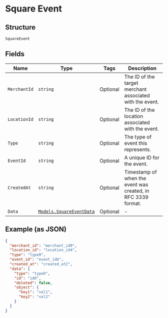
# Square Event

## Structure

`SquareEvent`

## Fields

| Name | Type | Tags | Description |
|  --- | --- | --- | --- |
| `MerchantId` | `string` | Optional | The ID of the target merchant associated with the event. |
| `LocationId` | `string` | Optional | The ID of the location associated with the event. |
| `Type` | `string` | Optional | The type of event this represents. |
| `EventId` | `string` | Optional | A unique ID for the event. |
| `CreatedAt` | `string` | Optional | Timestamp of when the event was created, in RFC 3339 format. |
| `Data` | [`Models.SquareEventData`](../../doc/models/square-event-data.md) | Optional | - |

## Example (as JSON)

```json
{
  "merchant_id": "merchant_id0",
  "location_id": "location_id4",
  "type": "type0",
  "event_id": "event_id6",
  "created_at": "created_at2",
  "data": {
    "type": "type0",
    "id": "id0",
    "deleted": false,
    "object": {
      "key1": "val1",
      "key2": "val2"
    }
  }
}
```


